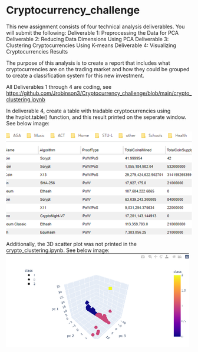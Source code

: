 # Cryptocurrency_challenge

This new assignment consists of four technical analysis deliverables. You will submit the following:
Deliverable 1: Preprocessing the Data for PCA
Deliverable 2: Reducing Data Dimensions Using PCA
Deliverable 3: Clustering Cryptocurrencies Using K-means
Deliverable 4: Visualizing Cryptocurrencies Results

The purpose of this analysis is to create a report that includes what cryptocurrencies are on the trading market and how they could be grouped to create a classification system for this new investment.

All Deliverables 1 through 4 are coding, see https://github.com/Jrobinson3/Cryptocurrency_challenge/blob/main/crypto_clustering.ipynb

In deliverable 4, create a table with tradable cryptocurrencies using the hvplot.table() function, and this result printed on the seperate window.  See below image:

![image](https://github.com/Jrobinson3/Cryptocurrency_challenge/blob/main/tradablecrypto_table.png)

Additionally, the 3D scatter plot was not printed in the crypto_clustering.ipynb.  See below image:
![image](https://github.com/Jrobinson3/Cryptocurrency_challenge/blob/main/3D-scatter.png)

